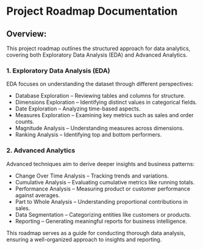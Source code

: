# Project Roadmap Documentation

## Overview:
This project roadmap outlines the structured approach for data analytics, covering both Exploratory Data Analysis (EDA) and Advanced Analytics.

### 1. Exploratory Data Analysis (EDA)
EDA focuses on understanding the dataset through different perspectives:

- Database Exploration – Reviewing tables and columns for structure.
- Dimensions Exploration – Identifying distinct values in categorical fields.
- Date Exploration – Analyzing time-based aspects.
- Measures Exploration – Examining key metrics such as sales and order counts.
- Magnitude Analysis – Understanding measures across dimensions.
- Ranking Analysis – Identifying top and bottom performers.
  
### 2. Advanced Analytics
Advanced techniques aim to derive deeper insights and business patterns:

- Change Over Time Analysis – Tracking trends and variations.
- Cumulative Analysis – Evaluating cumulative metrics like running totals.
- Performance Analysis – Measuring product or customer performance against averages.
- Part to Whole Analysis – Understanding proportional contributions in sales.
- Data Segmentation – Categorizing entities like customers or products.
- Reporting – Generating meaningful reports for business intelligence.

This roadmap serves as a guide for conducting thorough data analysis, ensuring a well-organized approach to insights and reporting.
